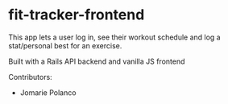 # fit-tracker-frontend

This app lets a user log in, see their workout schedule and log a stat/personal best for an exercise. 

Built with a Rails API backend and vanilla JS frontend

Contributors:
  - Jomarie Polanco

